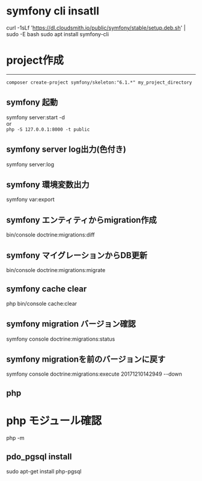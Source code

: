 # symfony cli insatll
curl -1sLf 'https://dl.cloudsmith.io/public/symfony/stable/setup.deb.sh' | sudo -E bash
sudo apt install symfony-cli

# project作成

---

`composer create-project symfony/skeleton:"6.1.*" my_project_directory`

## symfony 起動
symfony server:start -d  
or  
`php -S 127.0.0.1:8000 -t public`  
## symfony server log出力(色付き)
symfony server:log  

## symfony 環境変数出力
symfony var:export

## symfony エンティティからmigration作成
bin/console doctrine:migrations:diff

## symfony マイグレーションからDB更新
bin/console doctrine:migrations:migrate

## symfony cache clear
php bin/console cache:clear

## symfony migration バージョン確認
symfony console doctrine:migrations:status

## symfony migrationを前のバージョンに戻す
symfony console doctrine:migrations:execute 20171210142949 --down

## php
# php モジュール確認
php -m

## pdo_pgsql install
sudo apt-get install php-pgsql
